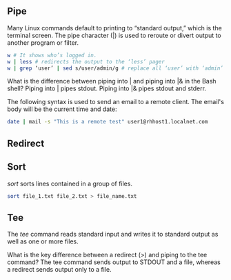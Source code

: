 <h2>Pipe</h2>
Many Linux commands default to printing to “standard output,” which is the terminal screen. 
The pipe character (|) is used to reroute or divert output to another program or filter.

```bash
w # It shows who’s logged in.
w | less # redirects the output to the ‘less’ pager
w | grep ‘user’ | sed s/user/admin/g # replace all ‘user’ with ‘admin’
```

What is the difference between piping into | and piping into |& in the Bash shell?
Piping into | pipes stdout. Piping into |& pipes stdout and stderr.

The following syntax is used to send an email to a remote client.
The email's body will be the current time and date:

```bash
date | mail -s "This is a remote test" user1@rhhost1.localnet.com
```

<h2> Redirect</h2>

<h2>Sort</h2>

<i>sort</i> sorts lines contained in a group of files.
 
 ```bash
sort file_1.txt file_2.txt > file_name.txt
```

<h2>Tee</h2>
The <i>tee</i> command reads standard input and writes it to standard output as well as one or more files.

What is the key difference between a redirect (>) and piping to the tee command?
The tee command sends output to STDOUT and a file, whereas a redirect sends output only to a file.
